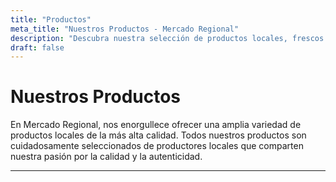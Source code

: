```yaml
---
title: "Productos"
meta_title: "Nuestros Productos - Mercado Regional"
description: "Descubra nuestra selección de productos locales, frescos y de calidad en Mercado Regional"
draft: false
---
```


# Nuestros Productos

En Mercado Regional, nos enorgullece ofrecer una amplia variedad de productos locales de la más alta calidad. Todos nuestros productos son cuidadosamente seleccionados de productores locales que comparten nuestra pasión por la calidad y la autenticidad.

---
